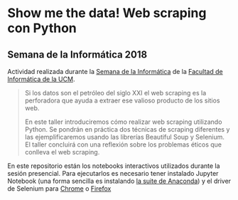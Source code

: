 # Show me the data! Web scraping con Python
## Semana de la Informática 2018

Actividad realizada durante la [Semana de la Informática](http://informatica.ucm.es/iv-semana-de-la-informatica-2018) de la [Facultad de Informática de la UCM](http://informatica.ucm.es).

> Si los datos son el petróleo del siglo XXI el web scraping es la perforadora que ayuda a extraer ese valioso producto de los sitios web.
> 
> En este taller introduciremos cómo realizar web scraping utilizando Python. Se pondrán en práctica dos técnicas de scraping diferentes y las ejemplificaremos usando las librerías Beautiful Soup y Selenium. El taller concluirá con una reflexión sobre los problemas éticos que conlleva el web scraping.

En este repositorio están los notebooks interactivos utilizados durante la sesión presencial. Para ejecutarlos es necesario tener instalado Jupyter Notebook (una forma sencilla es instalando [la suite de Anaconda](https://www.anaconda.com/download/)) y el driver de Selenium para [Chrome](https://sites.google.com/a/chromium.org/chromedriver/) o [Firefox](https://github.com/mozilla/geckodriver/)